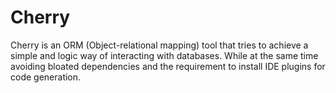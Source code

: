# Cherry

Cherry is an ORM (Object-relational mapping) tool that tries to achieve a simple and logic way of interacting with databases. While at 
the same time avoiding bloated dependencies and the requirement to install IDE plugins for code generation. 